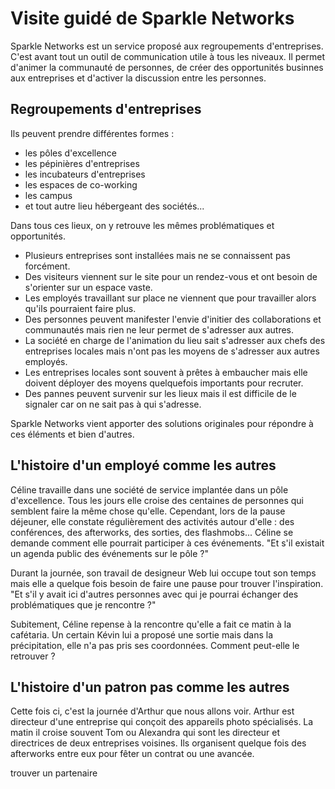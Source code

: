Visite guidé de Sparkle Networks
==================================

<!-- TODO
* Ajouter des illustrations
-->

Sparkle Networks est un service proposé aux regroupements d'entreprises. C'est avant tout un outil de communication utile à tous les niveaux. Il permet d'animer la communauté de personnes, de créer des opportunités businnes aux entreprises et d'activer la discussion entre les personnes.

Regroupements d'entreprises
-----------------------------------

Ils peuvent prendre différentes formes :

* les pôles d'excellence 
* les pépinières d'entreprises
* les incubateurs d'entreprises
* les espaces de co-working
* les campus
* et tout autre lieu hébergeant des sociétés...

Dans tous ces lieux, on y retrouve les mêmes problématiques et opportunités.

* Plusieurs entreprises sont installées mais ne se connaissent pas forcément.
* Des visiteurs viennent sur le site pour un rendez-vous et ont besoin de s'orienter sur un espace vaste.
* Les employés travaillant sur place ne viennent que pour travailler alors qu'ils pourraient faire plus.
* Des personnes peuvent manifester l'envie d'initier des collaborations et communautés mais rien ne leur permet de s'adresser aux autres.
* La société en charge de l'animation du lieu sait s'adresser aux chefs des entreprises locales mais n'ont pas les moyens de s'adresser aux autres employés.
* Les entreprises locales sont souvent à prêtes à embaucher mais elle doivent déployer des moyens quelquefois importants pour recruter.
* Des pannes peuvent survenir sur les lieux mais il est difficile de le signaler car on ne sait pas à qui s'adresse.

Sparkle Networks vient apporter des solutions originales pour répondre à ces éléments et bien d'autres.

L'histoire d'un employé comme les autres
------------------------------------------

Céline travaille dans une société de service implantée dans un pôle d'excellence. Tous les jours elle croise des centaines de personnes qui semblent faire la même chose qu'elle. Cependant, lors de la pause déjeuner, elle constate régulièrement des activités autour d'elle : des conférences, des afterworks, des sorties, des flashmobs... Céline se demande comment elle pourrait participer à ces événements. "Et s'il existait un agenda public des événements sur le pôle ?" 

Durant la journée, son travail de designeur Web lui occupe tout son temps mais elle a quelque fois besoin de faire une pause pour trouver l'inspiration. "Et s'il y avait ici d'autres personnes avec qui je pourrai échanger des problématiques que je rencontre ?"

Subitement, Céline repense à la rencontre qu'elle a fait ce matin à la cafétaria. Un certain Kévin lui a proposé une sortie mais dans la précipitation, elle n'a pas pris ses coordonnées. Comment peut-elle le retrouver ?

L'histoire d'un patron pas comme les autres
------------------------------------------

Cette fois ci, c'est la journée d'Arthur que nous allons voir. Arthur est directeur d'une entreprise qui conçoit des appareils photo spécialisés. La matin il croise souvent Tom ou Alexandra qui sont les directeur et directrices de deux entreprises voisines. Ils organisent quelque fois des afterworks entre eux pour fêter un contrat ou une avancée. 

trouver un partenaire

 


